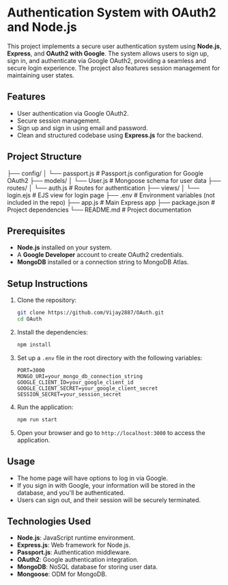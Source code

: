 # Authentication System with OAuth2 and Node.js

This project implements a secure user authentication system using **Node.js**, **Express**, and **OAuth2 with Google**. The system allows users to sign up, sign in, and authenticate via Google OAuth2, providing a seamless and secure login experience. The project also features session management for maintaining user states.

## Features

- User authentication via Google OAuth2.
- Secure session management.
- Sign up and sign in using email and password.
- Clean and structured codebase using **Express.js** for the backend.

## Project Structure

├── config/ │ └── passport.js # Passport.js configuration for Google OAuth2 ├── models/ │ └── User.js # Mongoose schema for user data ├── routes/ │ └── auth.js # Routes for authentication ├── views/ │ └── login.ejs # EJS view for login page ├── .env # Environment variables (not included in the repo) ├── app.js # Main Express app ├── package.json # Project dependencies └── README.md # Project documentation


## Prerequisites

- **Node.js** installed on your system.
- A **Google Developer** account to create OAuth2 credentials.
- **MongoDB** installed or a connection string to MongoDB Atlas.

## Setup Instructions

1. Clone the repository:

    ```bash
    git clone https://github.com/Vijay2887/OAuth.git
    cd OAuth
    ```

2. Install the dependencies:

    ```bash
    npm install
    ```

3. Set up a `.env` file in the root directory with the following variables:

    ```
    PORT=3000
    MONGO_URI=your_mongo_db_connection_string
    GOOGLE_CLIENT_ID=your_google_client_id
    GOOGLE_CLIENT_SECRET=your_google_client_secret
    SESSION_SECRET=your_session_secret
    ```

4. Run the application:

    ```bash
    npm run start
    ```

5. Open your browser and go to `http://localhost:3000` to access the application.

## Usage

- The home page will have options to log in via Google.
- If you sign in with Google, your information will be stored in the database, and you'll be authenticated.
- Users can sign out, and their session will be securely terminated.

## Technologies Used

- **Node.js**: JavaScript runtime environment.
- **Express.js**: Web framework for Node.js.
- **Passport.js**: Authentication middleware.
- **OAuth2**: Google authentication integration.
- **MongoDB**: NoSQL database for storing user data.
- **Mongoose**: ODM for MongoDB.


